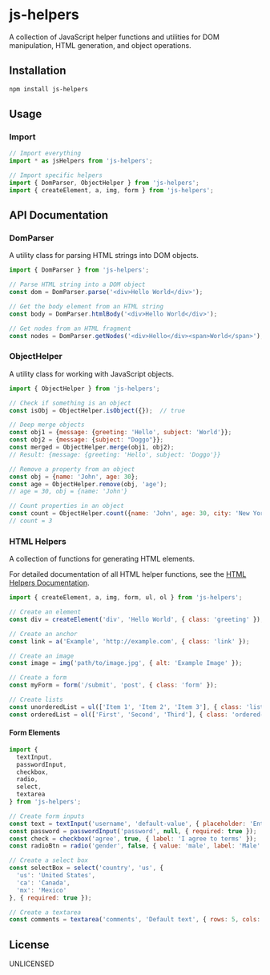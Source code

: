 # js-helpers

A collection of JavaScript helper functions and utilities for DOM manipulation, HTML generation, and object operations.

## Installation

```bash
npm install js-helpers
```

## Usage

### Import

```javascript
// Import everything
import * as jsHelpers from 'js-helpers';

// Import specific helpers
import { DomParser, ObjectHelper } from 'js-helpers';
import { createElement, a, img, form } from 'js-helpers';
```

## API Documentation

### DomParser

A utility class for parsing HTML strings into DOM objects.

```javascript
import { DomParser } from 'js-helpers';

// Parse HTML string into a DOM object
const dom = DomParser.parse('<div>Hello World</div>');

// Get the body element from an HTML string
const body = DomParser.htmlBody('<div>Hello World</div>');

// Get nodes from an HTML fragment
const nodes = DomParser.getNodes('<div>Hello</div><span>World</span>');
```

### ObjectHelper

A utility class for working with JavaScript objects.

```javascript
import { ObjectHelper } from 'js-helpers';

// Check if something is an object
const isObj = ObjectHelper.isObject({});  // true

// Deep merge objects
const obj1 = {message: {greeting: 'Hello', subject: 'World'}};
const obj2 = {message: {subject: "Doggo"}};
const merged = ObjectHelper.merge(obj1, obj2);
// Result: {message: {greeting: 'Hello', subject: 'Doggo'}}

// Remove a property from an object
const obj = {name: 'John', age: 30};
const age = ObjectHelper.remove(obj, 'age');
// age = 30, obj = {name: 'John'}

// Count properties in an object
const count = ObjectHelper.count({name: 'John', age: 30, city: 'New York'});
// count = 3
```

### HTML Helpers

A collection of functions for generating HTML elements.

For detailed documentation of all HTML helper functions, see the [HTML Helpers Documentation](docs/html-helpers.md).

```javascript
import { createElement, a, img, form, ul, ol } from 'js-helpers';

// Create an element
const div = createElement('div', 'Hello World', { class: 'greeting' });

// Create an anchor
const link = a('Example', 'http://example.com', { class: 'link' });

// Create an image
const image = img('path/to/image.jpg', { alt: 'Example Image' });

// Create a form
const myForm = form('/submit', 'post', { class: 'form' });

// Create lists
const unorderedList = ul(['Item 1', 'Item 2', 'Item 3'], { class: 'list' });
const orderedList = ol(['First', 'Second', 'Third'], { class: 'ordered-list' });
```

#### Form Elements

```javascript
import { 
  textInput, 
  passwordInput, 
  checkbox, 
  radio, 
  select, 
  textarea 
} from 'js-helpers';

// Create form inputs
const text = textInput('username', 'default-value', { placeholder: 'Enter username' });
const password = passwordInput('password', null, { required: true });
const check = checkbox('agree', true, { label: 'I agree to terms' });
const radioBtn = radio('gender', false, { value: 'male', label: 'Male' });

// Create a select box
const selectBox = select('country', 'us', {
  'us': 'United States',
  'ca': 'Canada',
  'mx': 'Mexico'
}, { required: true });

// Create a textarea
const comments = textarea('comments', 'Default text', { rows: 5, cols: 40 });
```

## License

UNLICENSED
